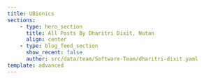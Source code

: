 ```yaml
---
title: UBionics
sections:
    - type: hero_section
      title: All Posts By Dharitri Dixit, Nutan
      align: center
    - type: blog_feed_section
      show_recent: false
      author: src/data/team/Software-Team/dharitri-dixit.yaml
template: advanced
---
```

